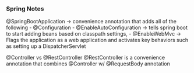 
### Spring Notes ###

@SpringBootApplication -> convenience annotation that adds all of the following
    - @Configuration 
    - @EnableAutoConfiguration -> tells spring boot to start adding beans based on classpath settings,
    - @EnableWebMvc -> Flags the application as a web application and activates key behaviors such as setting up a DispatcherServlet
    
    
    
@Controller vs @RestController
@RestController is a convenience annotation that combines @Controller w/ @RequestBody annotation